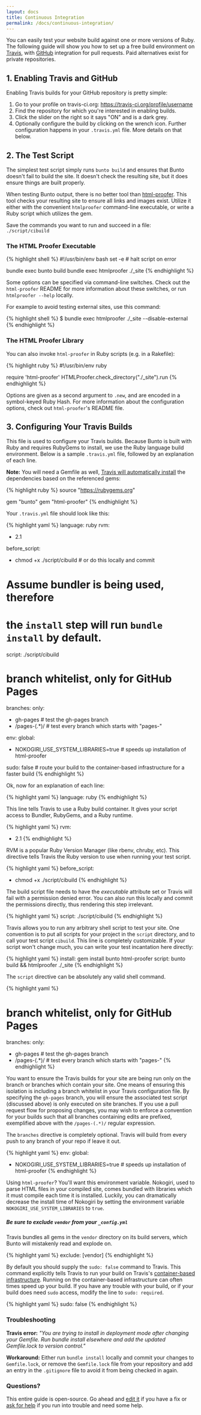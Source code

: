 ```yaml
---
layout: docs
title: Continuous Integration
permalink: /docs/continuous-integration/
---
```


You can easily test your website build against one or more versions of Ruby.
The following guide will show you how to set up a free build environment on
[Travis][0], with [GitHub][1] integration for pull requests. Paid
alternatives exist for private repositories.

[0]: https://travis-ci.org/
[1]: https://github.com/

## 1. Enabling Travis and GitHub

Enabling Travis builds for your GitHub repository is pretty simple:

1. Go to your profile on travis-ci.org: https://travis-ci.org/profile/username
2. Find the repository for which you're interested in enabling builds.
3. Click the slider on the right so it says "ON" and is a dark grey.
4. Optionally configure the build by clicking on the wrench icon. Further
   configuration happens in your `.travis.yml` file. More details on that
   below.

## 2. The Test Script

The simplest test script simply runs `bunto build` and ensures that Bunto
doesn't fail to build the site. It doesn't check the resulting site, but it
does ensure things are built properly.

When testing Bunto output, there is no better tool than [html-proofer][2].
This tool checks your resulting site to ensure all links and images exist.
Utilize it either with the convenient `htmlproofer` command-line executable,
or write a Ruby script which utilizes the gem.

Save the commands you want to run and succeed in a file: `./script/cibuild`

### The HTML Proofer Executable

{% highlight shell %}
#!/usr/bin/env bash
set -e # halt script on error

bundle exec bunto build
bundle exec htmlproofer ./_site
{% endhighlight %}

Some options can be specified via command-line switches. Check out the
`html-proofer` README for more information about these switches, or run
`htmlproofer --help` locally.

For example to avoid testing external sites, use this command:

{% highlight shell %}
$ bundle exec htmlproofer ./_site --disable-external
{% endhighlight %}

### The HTML Proofer Library

You can also invoke `html-proofer` in Ruby scripts (e.g. in a Rakefile):

{% highlight ruby %}
#!/usr/bin/env ruby

require 'html-proofer'
HTMLProofer.check_directory("./_site").run
{% endhighlight %}

Options are given as a second argument to `.new`, and are encoded in a
symbol-keyed Ruby Hash. For more information about the configuration options,
check out `html-proofer`'s README file.

[2]: https://github.com/gjtorikian/html-proofer

## 3. Configuring Your Travis Builds

This file is used to configure your Travis builds. Because Bunto is built
with Ruby and requires RubyGems to install, we use the Ruby language build
environment. Below is a sample `.travis.yml` file, followed by
an explanation of each line.

**Note:** You will need a Gemfile as well, [Travis will automatically install](https://docs.travis-ci.com/user/languages/ruby/#Dependency-Management) the dependencies based on the referenced gems:

{% highlight ruby %}
source "https://rubygems.org"

gem "bunto"
gem "html-proofer"
{% endhighlight %}

Your `.travis.yml` file should look like this:

{% highlight yaml %}
language: ruby
rvm:
- 2.1

before_script:
 - chmod +x ./script/cibuild # or do this locally and commit

# Assume bundler is being used, therefore
# the `install` step will run `bundle install` by default.
script: ./script/cibuild

# branch whitelist, only for GitHub Pages
branches:
  only:
  - gh-pages     # test the gh-pages branch
  - /pages-(.*)/ # test every branch which starts with "pages-"

env:
  global:
  - NOKOGIRI_USE_SYSTEM_LIBRARIES=true # speeds up installation of html-proofer

sudo: false # route your build to the container-based infrastructure for a faster build
{% endhighlight %}

Ok, now for an explanation of each line:

{% highlight yaml %}
language: ruby
{% endhighlight %}

This line tells Travis to use a Ruby build container. It gives your script
access to Bundler, RubyGems, and a Ruby runtime.

{% highlight yaml %}
rvm:
- 2.1
{% endhighlight %}

RVM is a popular Ruby Version Manager (like rbenv, chruby, etc). This
directive tells Travis the Ruby version to use when running your test
script.

{% highlight yaml %}
before_script:
 - chmod +x ./script/cibuild
{% endhighlight %}

The build script file needs to have the *executable* attribute set or
Travis will fail with a permission denied error. You can also run this
locally and commit the permissions directly, thus rendering this step
irrelevant.

{% highlight yaml %}
script: ./script/cibuild
{% endhighlight %}

Travis allows you to run any arbitrary shell script to test your site. One
convention is to put all scripts for your project in the `script`
directory, and to call your test script `cibuild`. This line is completely
customizable. If your script won't change much, you can write your test
incantation here directly:

{% highlight yaml %}
install: gem install bunto html-proofer
script: bunto build && htmlproofer ./_site
{% endhighlight %}

The `script` directive can be absolutely any valid shell command.

{% highlight yaml %}
# branch whitelist, only for GitHub Pages
branches:
  only:
  - gh-pages     # test the gh-pages branch
  - /pages-(.*)/ # test every branch which starts with "pages-"
{% endhighlight %}

You want to ensure the Travis builds for your site are being run only on
the branch or branches which contain your site. One means of ensuring this
isolation is including a branch whitelist in your Travis configuration
file. By specifying the `gh-pages` branch, you will ensure the associated
test script (discussed above) is only executed on site branches. If you use
a pull request flow for proposing changes, you may wish to enforce a
convention for your builds such that all branches containing edits are
prefixed, exemplified above with the `/pages-(.*)/` regular expression.

The `branches` directive is completely optional. Travis will build from every
push to any branch of your repo if leave it out.

{% highlight yaml %}
env:
  global:
  - NOKOGIRI_USE_SYSTEM_LIBRARIES=true # speeds up installation of html-proofer
{% endhighlight %}

Using `html-proofer`? You'll want this environment variable. Nokogiri, used
to parse HTML files in your compiled site, comes bundled with libraries
which it must compile each time it is installed. Luckily, you can
dramatically decrease the install time of Nokogiri by setting the
environment variable `NOKOGIRI_USE_SYSTEM_LIBRARIES` to `true`.

<div class="note warning">
  <h5>Be sure to exclude <code>vendor</code> from your
   <code>_config.yml</code></h5>
  <p>Travis bundles all gems in the <code>vendor</code> directory on its build
   servers, which Bunto will mistakenly read and explode on.</p>
</div>

{% highlight yaml %}
exclude: [vendor]
{% endhighlight %}

By default you should supply the `sudo: false` command to Travis. This command
explicitly tells Travis to run your build on Travis's [container-based
 infrastructure](https://docs.travis-ci.com/user/workers/container-based-infrastructure/#Routing-your-build-to-container-based-infrastructure). Running on the container-based infrastructure can often times
speed up your build. If you have any trouble with your build, or if your build
does need `sudo` access, modify the line to `sudo: required`.

{% highlight yaml %}
sudo: false
{% endhighlight %}

### Troubleshooting

**Travis error:** *"You are trying to install in deployment mode after changing
your Gemfile. Run bundle install elsewhere and add the updated Gemfile.lock
to version control."*

**Workaround:** Either run `bundle install` locally and commit your changes to
`Gemfile.lock`, or remove the `Gemfile.lock` file from your repository and add
an entry in the `.gitignore` file to avoid it from being checked in again.

### Questions?

This entire guide is open-source. Go ahead and [edit it][3] if you have a
fix or [ask for help][4] if you run into trouble and need some help.

[3]: https://github.com/bunto/bunto/edit/master/site/_docs/continuous-integration.md
[4]: https://bunto.github.io/help/
